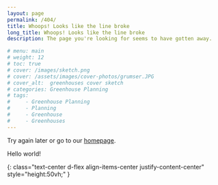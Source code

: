 ```yaml
---
layout: page
permalink: /404/
title: Whoops! Looks like the line broke
long_title: Whoops! Looks like the line broke
description: The page you're looking for seems to have gotten away.

# menu: main
# weight: 12
# toc: true
# cover: /images/sketch.png
# cover: /assets/images/cover-photos/grumser.JPG
# cover_alt:  greenhouses cover sketch
# categories: Greenhouse Planning
# tags: 
#     - Greenhouse Planning
#     - Planning
#     - Greenhouse
#     - Greenhouses
---
```


Try again later or go to our [homepage](/).

Hello world!

<i class="fas fa-exclamation-triangle fa-10x text-four" style="font-size:20em"></i>
<!-- ![Shark Tooth Esquire IV](/assets/images/mascot.png) -->
{: class="text-center d-flex align-items-center justify-content-center" style="height:50vh;" }
